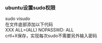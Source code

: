 ### ubuntu设置sudo权限
  sudo visudo  
  在文件底部添加以下代码  
  XXX ALL=(ALL) NOPASSWD: ALL  
  crtl+X保存，实现每次sudo不需要另外输入密码
